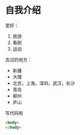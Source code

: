 # 自我介绍

爱好：
1. 旅游
2. 看剧
3. 运动

去过的地方：
* 新疆
* 大理
* 北京，上海，深圳，武汉，长沙
* 青岛
* 柳州
* 庐山

写代码啦
```html
<body>
</body>
```
